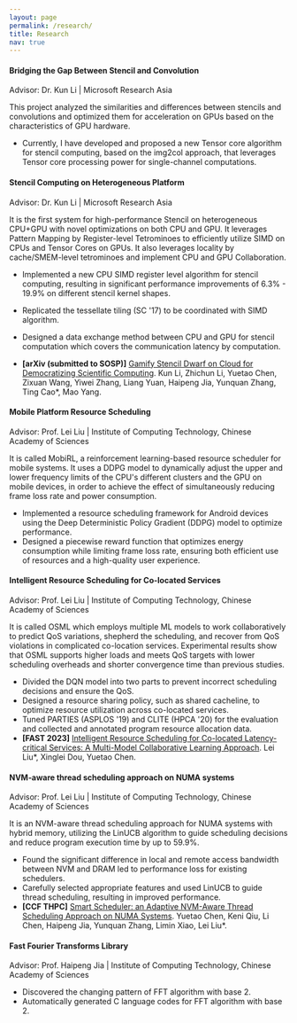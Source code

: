 ```yaml
---
layout: page
permalink: /research/
title: Research
nav: true
---
```


<!-- <center>
<img src="../assets/img/research.png" style="width: 85%"/>
</center> -->



#### **Bridging the Gap Between Stencil and Convolution**
Advisor: Dr. Kun Li | Microsoft Research Asia

This project analyzed the similarities and differences between stencils and convolutions and optimized them for acceleration on GPUs based on the characteristics of GPU hardware. 
- Currently, I have developed and proposed a new Tensor core algorithm for stencil computing, based on the img2col approach, that leverages Tensor core processing power for single-channel computations.


#### **Stencil Computing on Heterogeneous Platform**
Advisor: Dr. Kun Li | Microsoft Research Asia

It is the first system for high-performance Stencil on heterogeneous CPU+GPU with novel optimizations on both CPU and GPU. It leverages Pattern Mapping by Register-level Tetrominoes to efficiently utilize SIMD on CPUs and Tensor Cores on GPUs. It also leverages locality by cache/SMEM-level tetrominoes and implement CPU and GPU Collaboration.

- Implemented a new CPU SIMD register level algorithm for stencil computing, resulting in significant performance improvements of 6.3\% - 19.9\% on different stencil kernel shapes.
- Replicated the tessellate tiling (SC '17) to be coordinated with SIMD algorithm.
- Designed a data exchange method between CPU and GPU for stencil computation which covers the communication latency by computation.

- **[arXiv (submitted to SOSP)]** [Gamify Stencil Dwarf on Cloud for Democratizing Scientific Computing](https://arxiv.org/pdf/2303.08365.pdf). Kun Li, Zhichun Li, Yuetao Chen, Zixuan Wang, Yiwei Zhang, Liang Yuan, Haipeng Jia, Yunquan Zhang, Ting Cao*, Mao Yang.

#### **Mobile Platform Resource Scheduling**
Advisor: Prof. Lei Liu | Institute of Computing Technology, Chinese Academy of Sciences

It is called MobiRL, a reinforcement learning-based resource scheduler for mobile systems.  It uses a DDPG model to dynamically adjust the upper and lower frequency limits of the CPU's different clusters and the GPU on mobile devices, in order to achieve the effect of simultaneously reducing frame loss rate and power consumption.

- Implemented a resource scheduling framework for Android devices using the Deep Deterministic Policy Gradient (DDPG) model to optimize performance.
- Designed a piecewise reward function that optimizes energy consumption while limiting frame loss rate, ensuring both efficient use of resources and a high-quality user experience.

#### **Intelligent Resource Scheduling for Co-located Services**
Advisor: Prof. Lei Liu | Institute of Computing Technology, Chinese Academy of Sciences

It is called OSML which employs multiple ML models to work collaboratively to predict QoS variations, shepherd the scheduling, and recover from QoS violations in complicated co-location services. Experimental results show that OSML supports higher loads and meets QoS targets with lower scheduling overheads and shorter convergence time than previous studies.

- Divided the DQN model into two parts to prevent incorrect scheduling decisions and ensure the QoS.
- Designed a resource sharing policy, such as shared cacheline, to optimize resource utilization across co-located services.
- Tuned PARTIES (ASPLOS '19) and CLITE (HPCA '20) for the evaluation and collected and annotated program resource allocation data.
- **[FAST 2023]** [Intelligent Resource Scheduling for Co-located Latency-critical Services: A Multi-Model Collaborative Learning Approach](https://www.usenix.org/conference/fast23/presentation/liu). Lei Liu*, Xinglei Dou, Yuetao Chen.

#### **NVM‑aware thread scheduling approach on NUMA systems**
Advisor: Prof. Lei Liu | Institute of Computing Technology, Chinese Academy of Sciences

It is an NVM-aware thread scheduling approach for NUMA systems with hybrid memory, utilizing the LinUCB algorithm to guide scheduling decisions and reduce program execution time by up to 59.9\%.

- Found the significant difference in local and remote access bandwidth between NVM and DRAM led to performance loss for existing schedulers.
- Carefully selected appropriate features and used LinUCB to guide thread scheduling, resulting in improved performance.
- **[CCF THPC]** [Smart Scheduler: an Adaptive NVM-Aware Thread Scheduling Approach on NUMA Systems](https://link.springer.com/article/10.1007/s42514-022-00110-2). Yuetao Chen, Keni Qiu, Li Chen, Haipeng Jia, Yunquan Zhang, Limin Xiao, Lei Liu*.

#### **Fast Fourier Transforms Library**
Advisor: Prof. Haipeng Jia | Institute of Computing Technology, Chinese Academy of Sciences

- Discovered the changing pattern of FFT algorithm with base 2.
- Automatically generated C language codes for FFT algorithm with base 2.